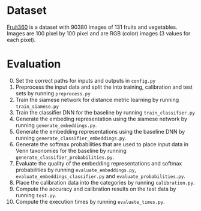 # Dataset
[Fruit360](https://www.kaggle.com/moltean/fruits) is a dataset with 90380 images of 131 fruits and vegetables. Images are 100 pixel by 100 pixel and are RGB (color) images (3 values for each pixel).

# Evaluation
0. Set the correct paths for inputs and outputs in `config.py`
1. Preprocess the input data and split the into training, calibration and test
   sets by running `preprocess.py`
2. Train the siamese network for distance metric learning by running
   `train_siamese.py`
3. Train the classifier DNN for the baseline by running `train_classifier.py`
4. Generate the embeding representation using the siamese network by running
   `generate_embeddings.py`.
5. Generate the embedding representations using the baseline DNN by running
   `generate_classifier_embeddings.py`.
6. Generate the softmax probabilities that are used to place input data in Venn
   taxonomies for the baseline by running `generate_classifier_probabilities.py`.
7. Evaluate the quality of the embedding representations and softmax
   probabilities by running
   `evaluate_embeddings.py`, `evaluate_embeddings_classifier.py` and
   `evaluate_probabilities.py`.
8. Place the calibration data into the categories by running
   `calibration.py`.
9. Compute the accuracy and calibration results on the test data by running
   `test.py`.
10. Compute the execution times by running `evaluate_times.py`.
